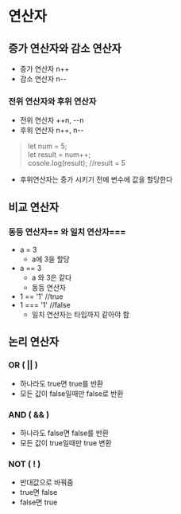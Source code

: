 <h1>연산자</h1>

<h2> 증가 연산자와 감소 연산자</h2>

* 증가 연산자 n++
* 감소 연산자 n--

<h3> 전위 연산자와 후위 연산자</h3>

* 전위 연산자 ++n, --n
* 후위 연산자 n++, n--

> let num = 5; <br>
> let result = num++; <br>
> cosole.log(result); //result = 5

* 후위연산자는 증가 시키기 전에 변수에 값을 할당한다 


<h2>비교 연산자</h2>

<h3>동등 연산자== 와 일치 연산자===</h3>

* a = 3
  * a에 3을 할당
* a == 3
  * a 와 3은 같다
  * 동등 연산자
* 1 == '1' //true
* 1 === '1' //false
  * 일치 연산자는 타입까지 같아야 함

<h2>논리 연산자</h2>

<h3>OR ( || )</h3>

* 하나라도 true면 true를 반환
* 모든 값이 false일때만 false로 반환

<h3>AND ( && )</h3>

* 하나라도 false면 false를 반환
* 모든 값이 true일때만 true 변환

<h3>NOT ( ! )</h3>

* 반대값으로 바꿔줌
* true면 false
* false면 true


